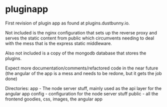# pluginapp

First revision of plugin app as found at plugins.dustbunny.io.

Not included is the nginx configuration that sets up the reverse proxy and serves the static content from public
which circumvents needing to deal with the mess that is the express static middleware.

Also not included is a copy of the mongodb database that stores the plugins.

Expect more documentation/comments/refactored code in the near future 
(the angular of the app is a mess and needs to be redone, but it gets the job done)

Directories:
app - The node server stuff, mainly used as the api layer for the angular app
config - configuration for the node server stuff
public - all the frontend goodies, css, images, the angular app
